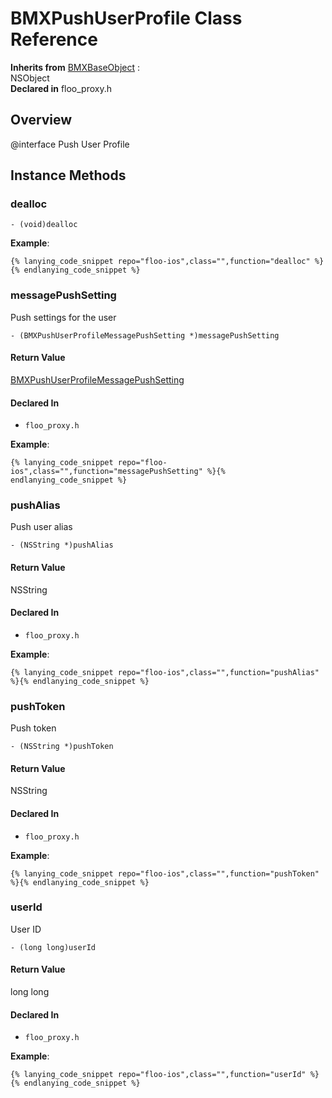 # BMXPushUserProfile Class Reference

  **Inherits from** <a href="../Classes/BMXBaseObject.md">BMXBaseObject</a> :   
NSObject  
  **Declared in** floo_proxy.h  

## Overview

@interface Push User Profile

## Instance Methods

<a name="//api/name/dealloc" title="dealloc"></a>
### dealloc

`- (void)dealloc`

<a name="//api/name/messagePushSetting" title="messagePushSetting"></a>
**Example**:
```
{% lanying_code_snippet repo="floo-ios",class="",function="dealloc" %}{% endlanying_code_snippet %}
```
### messagePushSetting

Push settings for the user

`- (BMXPushUserProfileMessagePushSetting *)messagePushSetting`

#### Return Value
<a href="../Classes/BMXPushUserProfileMessagePushSetting.md">BMXPushUserProfileMessagePushSetting</a>

#### Declared In
* `floo_proxy.h`

<a name="//api/name/pushAlias" title="pushAlias"></a>
**Example**:
```
{% lanying_code_snippet repo="floo-ios",class="",function="messagePushSetting" %}{% endlanying_code_snippet %}
```
### pushAlias

Push user alias

`- (NSString *)pushAlias`

#### Return Value
NSString

#### Declared In
* `floo_proxy.h`

<a name="//api/name/pushToken" title="pushToken"></a>
**Example**:
```
{% lanying_code_snippet repo="floo-ios",class="",function="pushAlias" %}{% endlanying_code_snippet %}
```
### pushToken

Push token

`- (NSString *)pushToken`

#### Return Value
NSString

#### Declared In
* `floo_proxy.h`

<a name="//api/name/userId" title="userId"></a>
**Example**:
```
{% lanying_code_snippet repo="floo-ios",class="",function="pushToken" %}{% endlanying_code_snippet %}
```
### userId

User ID

`- (long long)userId`

#### Return Value
long long

#### Declared In
* `floo_proxy.h`

**Example**:
```
{% lanying_code_snippet repo="floo-ios",class="",function="userId" %}{% endlanying_code_snippet %}
```
